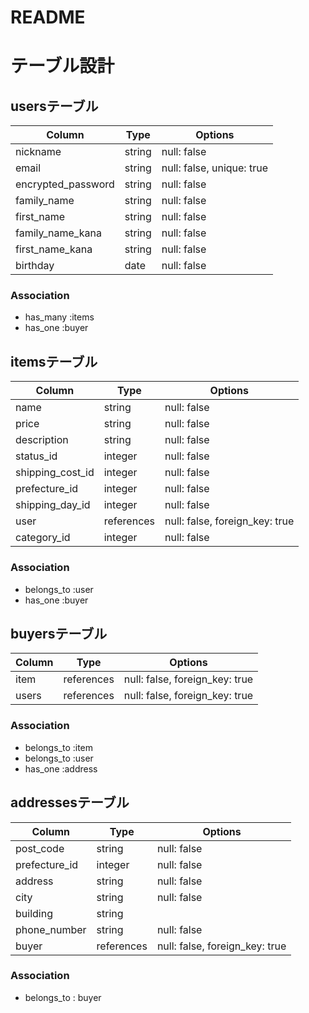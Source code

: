 # README

# テーブル設計

## usersテーブル

| Column             | Type   | Options                   |
| ------------------ | ------ | ------------------------- |
| nickname           | string | null: false               |
| email              | string | null: false, unique: true |
| encrypted_password | string | null: false               |
| family_name        | string | null: false               |
| first_name         | string | null: false               |
| family_name_kana   | string | null: false               |
| first_name_kana    | string | null: false               |
| birthday           | date   | null: false               |

### Association
- has_many :items
- has_one :buyer

## itemsテーブル

| Column             | Type       | Options                        |
| ------------------ | ---------- | ------------------------------ |
| name               | string     | null: false                    |
| price              | string     | null: false                    |
| description        | string     | null: false                    |
| status_id          | integer    | null: false                    |
| shipping_cost_id   | integer    | null: false                    |
| prefecture_id      | integer    | null: false                    |
| shipping_day_id    | integer    | null: false                    |
| user               | references | null: false, foreign_key: true |
| category_id        | integer    | null: false                    |

### Association
- belongs_to :user
- has_one :buyer


## buyersテーブル

| Column  | Type       | Options                        |
| ------- | ---------- | ------------------------------ |
| item    | references | null: false, foreign_key: true |
| users   | references | null: false, foreign_key: true |

### Association
- belongs_to :item
- belongs_to :user
- has_one :address

## addressesテーブル

| Column        | Type       | Options                        |
| ------------- | ---------- | ------------------------------ |
| post_code     | string     | null: false                    |
| prefecture_id | integer    | null: false                    |
| address       | string     | null: false                    |
| city          | string     | null: false                    |
| building      | string     |                                |
| phone_number  | string     | null: false                    |
| buyer         | references | null: false, foreign_key: true |

### Association
- belongs_to : buyer
